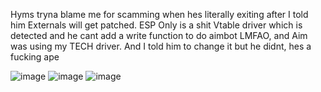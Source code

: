 Hyms tryna blame me for scamming when hes literally exiting after I told him Externals will get patched. ESP Only is a shit Vtable driver which is detected and he cant add a write function to do aimbot LMFAO, and Aim was using my TECH driver. And I told him to change it but he didnt, hes a fucking ape


![image](https://user-images.githubusercontent.com/110957334/184698353-b35db38f-8095-4543-b71c-b2e6b6a749bf.png)
![image](https://user-images.githubusercontent.com/110957334/184698671-800141fb-2496-42bc-9498-9dcb5c882dd7.png)
![image](https://user-images.githubusercontent.com/110957334/184698859-4f5805f2-e640-4cba-84de-8cc7d15c3b10.png)

